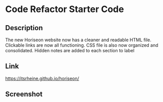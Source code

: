 # Code Refactor Starter Code

## Description

The new Horiseon website now has a cleaner and readable HTML file.
Clickable links are now all functioning.
CSS file is also now organized and consolidated.
Hidden notes are added to each section to label 

## Link 

https://itsrheine.github.io/horiseon/

## Screenshot

